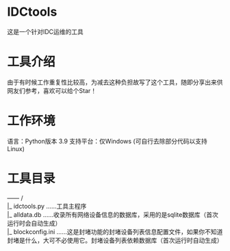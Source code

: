 # IDCtools
这是一个针对IDC运维的工具

# 工具介绍
由于有时候工作重复性比较高，为减去这种负担故写了这个工具，随即分享出来供网友们参考，喜欢可以给个Star！

# 工作环境
语言：Python版本 3.9
支持平台：仅Windows (可自行去除部分代码以支持Linux)

# 工具目录 
—— /   
  |_ idctools.py ......工具主程序    
  |_ alldata.db ......收录所有网络设备信息的数据库，采用的是sqlite数据库（首次运行时会自动生成）     
  |_ blockconfig.ini ......这是封堵功能的封堵设备列表信息配置文件，如果你不知道封堵是什么，大可不必使用它。封堵设备列表依赖数据库（首次运行时自动生成）    
